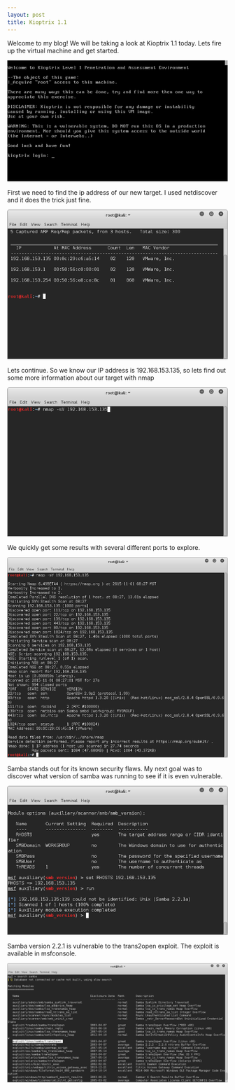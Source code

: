 ```yaml
---
layout: post
title: Kioptrix 1.1
---
```

Welcome to my blog! We will be taking a look at Kioptrix 1.1 today. Lets fire up the virtual machine and get started.

![Image description](/images/kioptrixtitle.png)

First we need to find the ip address of our new target. I used netdiscover and it does the trick just fine.


![Image description](/images/Kioptrix1.1.1.png)

Lets continue. So we know our IP address is 192.168.153.135, so lets find out some more information about our target with nmap

![Image description](/images/Kioptrix1.1.2.png)

We quickly get some results with several different ports to explore.  

![Image description](/images/Kioptrix1.1.3.png)

Samba stands out for its known security flaws. My next goal was to discover what version of samba was running to see if it is even vulnerable. 

![Image description](/images/kioptrix1.1aux.png)

Samba version 2.2.1 is vulnerable to the trans2open exploit. The exploit is available in msfconsole.

![Image description](/images/Kioptrix1.1.4.png)

